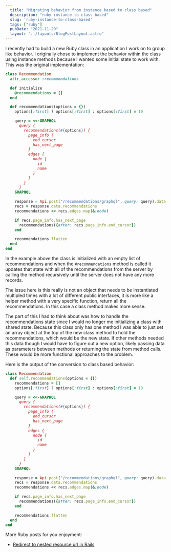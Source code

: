 ```yaml
---
  title: "Migrating behavior from instance based to class based"
  description: "ruby instance to class based"
  slug: 'ruby-instance-to-class-based'
  tags: ["ruby"]
  pubDate: "2021-11-20"
  layout: "../layouts/BlogPostLayout.astro"
---
```


I recently had to build a new Ruby class in an application I work on to group like behavior. I originally chose to implement the behavior within the class using instance methods because I wanted some initial state to work with. This was the original implementation:

```ruby
class Recommendation
  attr_accessor :recommendations

  def initialize
    @recommendations = []
  end

  def recommendations(options = {})
    options[:first] ? options[:first] : options[:first] = 10

    query = <<-GRAPHQL
      query {
        recommendations(#{options}) {
          page_info {
            end_cursor
            has_next_page
          }
          edges {
            node {
              id
              name
            }
          }
        }
      }
    GRAPHQL

    response = Api.post("/recommendations/graphql", query: query).data
    recs = response.data.recommendations
    recommendations << recs.edges.map(&:node)

    if recs.page_info.has_next_page
      recommendations({after: recs.page_info.end_cursor})
    end

    recommendations.flatten
  end
end
```

In the example above the class is initialized with an empty list of recommendations and when the `#recommendations` method is called it updates that state with all of the recommendations from the server by calling the method recursively until the server does not have any more records.

The issue here is this really is not an object that needs to be instantiated multipled times with a lot of different public interfaces, it is more like a helper method with a very specific function, return all the recommendations. In this case a class method makes more sense.

The part of this I had to think about was how to handle the recommendations state since I would no longer me initializing a class with shared state. Because this class only has one method I was able to just set an array object at the top of the new class method to hold the recommendations, which would be the new state. If other methods needed this data though I would have to figure out a new option, likely passing data as parameters between methods or returning the state from method calls. These would be more functional approaches to the problem.

Here is the output of the conversion to class based behavior:

```ruby
class Recommendation
  def self.recommendations(options = {})
    recommendations = []
    options[:first] ? options[:first] : options[:first] = 10

    query = <<-GRAPHQL
      query {
        recommendations(#{options}) {
          page_info {
            end_cursor
            has_next_page
          }
          edges {
            node {
              id
              name
            }
          }
        }
      }
    GRAPHQL

    response = Api.post("/recommendations/graphql", query: query).data
    recs = response.data.recommendations
    recommendations << recs.edges.map(&:node)

    if recs.page_info.has_next_page
      recommendations({after: recs.page_info.end_cursor})
    end

    recommendations.flatten
  end
end
```

More Ruby posts for you enjoyment:
- [Redirect to nested resource url in Rails](https://tinytechtuts.com/2021-redirect-to-nested-resource-url-rails/)